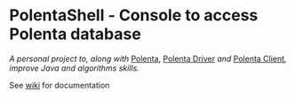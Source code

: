 # PolentaShell - Console to access Polenta database

<p><i>A personal project to, along with</i> <a href="https://github.com/pmbr/polenta">Polenta</a>, <a href="https://github.com/pmbr/polentadriver">Polenta Driver</a> <i>and</i> <a href="https://github.com/pmbr/polentaclient">Polenta Client</a><i>, improve Java and algorithms skills.</i>

See <a href="https://github.com/pmbr/polentashell/wiki">wiki</a> for documentation